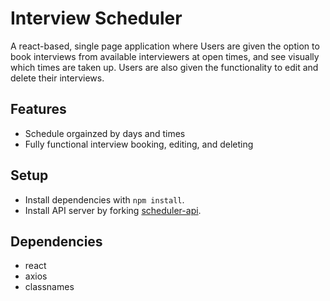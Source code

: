 # Interview Scheduler
A react-based, single page application where Users are given the option to book interviews from available interviewers at open times, and see visually which times are taken up. Users are also given the functionality to edit and delete their interviews. 


## Features
- Schedule orgainzed by days and times
- Fully functional interview booking, editing, and deleting

## Setup
- Install dependencies with `npm install`.
- Install API server by forking [scheduler-api](https://github.com/lighthouse-labs/scheduler-api).

## Dependencies
- react
- axios
- classnames